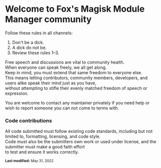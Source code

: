 # Welcome to Fox's Magisk Module Manager community

Follow these rules in all channels:

1) Don't be a dick.
2) A dick do not be.
3) Review these rules 1–3.

Free speech and discussions are vital to community health. \
When everyone can speak freely, we all get along. \
Keep in mind, you must extend that same freedom to everyone else. \
This means letting contributors, community members, developers, and users alike speak their mind just as you have, \
without attempting to stifle their evenly matched freedom of speech or expression.

You are welcome to contact any maintainer privately if you need help or wish to report someone you can not come to terms with.

### Code contributions

All code submitted must follow existing code standards, including but not limited to, formatting, licensing, and code style. \
Code must also be the submitters own work or used under license, and the submitter must make a good faith effort \
to test and ensure it works correctly.

<sub><b>Last modified:</b> May 31, 2022</sub>
